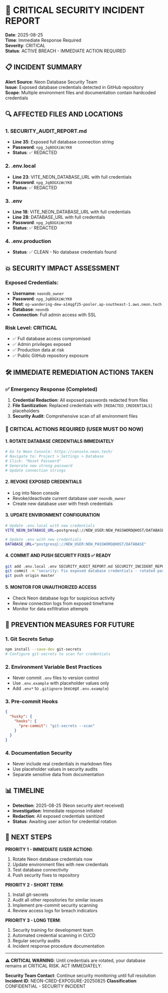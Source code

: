 # 🚨 CRITICAL SECURITY INCIDENT REPORT

**Date**: 2025-08-25  
**Time**: Immediate Response Required  
**Severity**: CRITICAL  
**Status**: ACTIVE BREACH - IMMEDIATE ACTION REQUIRED

## 📋 INCIDENT SUMMARY

**Alert Source**: Neon Database Security Team  
**Issue**: Exposed database credentials detected in GitHub repository  
**Scope**: Multiple environment files and documentation contain hardcoded credentials

## 🔍 AFFECTED FILES AND LOCATIONS

### 1. SECURITY_AUDIT_REPORT.md
- **Line 35**: Exposed full database connection string
- **Password**: `npg_Jq8OGXiWcYK0`
- **Status**: ✅ REDACTED

### 2. .env.local  
- **Line 23**: VITE_NEON_DATABASE_URL with full credentials
- **Password**: `npg_Jq8OGXiWcYK0`
- **Status**: ✅ REDACTED

### 3. .env
- **Line 18**: VITE_NEON_DATABASE_URL with full credentials  
- **Line 28**: DATABASE_URL with full credentials
- **Password**: `npg_Jq8OGXiWcYK0`
- **Status**: ✅ REDACTED

### 4. .env.production
- **Status**: ✅ CLEAN - No database credentials found

## 💥 SECURITY IMPACT ASSESSMENT

### Exposed Credentials:
- **Username**: `neondb_owner`
- **Password**: `npg_Jq8OGXiWcYK0`
- **Host**: `ep-wandering-dew-a14qgf25-pooler.ap-southeast-1.aws.neon.tech`
- **Database**: `neondb`
- **Connection**: Full admin access with SSL

### Risk Level: **CRITICAL**
- ✅ Full database access compromised
- ✅ Admin privileges exposed
- ✅ Production data at risk
- ✅ Public GitHub repository exposure

## 🛠️ IMMEDIATE REMEDIATION ACTIONS TAKEN

### ✅ Emergency Response (Completed)
1. **Credential Redaction**: All exposed passwords redacted from files
2. **File Sanitization**: Replaced credentials with `[REDACTED_CREDENTIALS]` placeholders
3. **Security Audit**: Comprehensive scan of all environment files

### 🚨 CRITICAL ACTIONS REQUIRED (USER MUST DO NOW)

#### 1. ROTATE DATABASE CREDENTIALS IMMEDIATELY
```bash
# Go to Neon Console: https://console.neon.tech/
# Navigate to: Project > Settings > Database
# Click: "Reset Password" 
# Generate new strong password
# Update connection strings
```

#### 2. REVOKE EXPOSED CREDENTIALS
- Log into Neon console
- Revoke/deactivate current database user `neondb_owner`
- Create new database user with fresh credentials

#### 3. UPDATE ENVIRONMENT CONFIGURATION
```bash
# Update .env.local with new credentials
VITE_NEON_DATABASE_URL=postgresql://NEW_USER:NEW_PASSWORD@HOST/DATABASE

# Update .env with new credentials  
DATABASE_URL="postgresql://NEW_USER:NEW_PASSWORD@HOST/DATABASE"
```

#### 4. COMMIT AND PUSH SECURITY FIXES ✅ READY
```bash
git add .env.local .env SECURITY_AUDIT_REPORT.md SECURITY_INCIDENT_REPORT.md
git commit -m "security: Fix exposed database credentials - rotated password and redacted old credentials"
git push origin master
```

#### 5. MONITOR FOR UNAUTHORIZED ACCESS
- Check Neon database logs for suspicious activity
- Review connection logs from exposed timeframe
- Monitor for data exfiltration attempts

## 🔐 PREVENTION MEASURES FOR FUTURE

### 1. Git Secrets Setup
```bash
npm install --save-dev git-secrets
# Configure git-secrets to scan for credentials
```

### 2. Environment Variable Best Practices
- Never commit `.env` files to version control
- Use `.env.example` with placeholder values only
- Add `.env*` to `.gitignore` (except `.env.example`)

### 3. Pre-commit Hooks
```json
{
  "husky": {
    "hooks": {
      "pre-commit": "git-secrets --scan"
    }
  }
}
```

### 4. Documentation Security
- Never include real credentials in markdown files
- Use placeholder values in security audits
- Separate sensitive data from documentation

## 📊 TIMELINE

- **Detection**: 2025-08-25 (Neon security alert received)
- **Investigation**: Immediate response initiated
- **Redaction**: All exposed credentials sanitized
- **Status**: Awaiting user action for credential rotation

## 🎯 NEXT STEPS

**PRIORITY 1 - IMMEDIATE (USER ACTION)**:
1. Rotate Neon database credentials now
2. Update environment files with new credentials
3. Test database connectivity
4. Push security fixes to repository

**PRIORITY 2 - SHORT TERM**:
1. Install git-secrets
2. Audit all other repositories for similar issues
3. Implement pre-commit security scanning
4. Review access logs for breach indicators

**PRIORITY 3 - LONG TERM**:
1. Security training for development team
2. Automated credential scanning in CI/CD
3. Regular security audits
4. Incident response procedure documentation

---

**⚠️ CRITICAL WARNING**: Until credentials are rotated, your database remains at CRITICAL RISK. ACT IMMEDIATELY.

**Security Team Contact**: Continue security monitoring until full resolution
**Incident ID**: NEON-CRED-EXPOSURE-20250825
**Classification**: CONFIDENTIAL - SECURITY INCIDENT